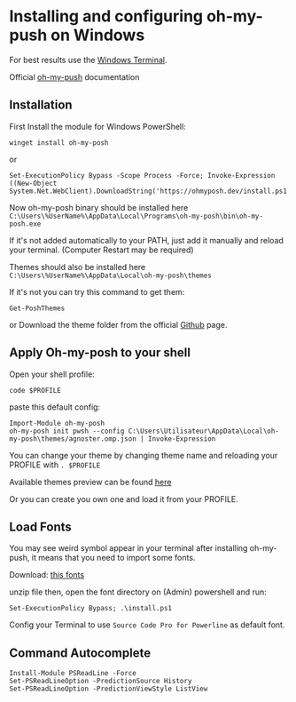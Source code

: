 # Installing and configuring oh-my-push on Windows

For best results use the [Windows Terminal](https://www.microsoft.com/store/productId/9N0DX20HK701).

Official [oh-my-push]("https://ohmyposh.dev/docs/installation/windows") documentation

## Installation

First Install the module for Windows PowerShell:

```shell
winget install oh-my-posh
```
or
```shell
Set-ExecutionPolicy Bypass -Scope Process -Force; Invoke-Expression ((New-Object System.Net.WebClient).DownloadString('https://ohmyposh.dev/install.ps1'))
```

Now oh-my-posh binary should be installed here `C:\Users\%UserName%\AppData\Local\Programs\oh-my-posh\bin\oh-my-posh.exe`

If it's not added automatically to your PATH, just add it manually and reload your terminal. (Computer Restart may be required)

Themes should also be installed here `C:\Users\%UserName%\AppData\Local\oh-my-posh\themes`

If it's not you can try this command to get them:

```shell
Get-PoshThemes
```

or Download the theme folder from the official [Github](https://github.com/jandedobbeleer/oh-my-posh) page.

## Apply Oh-my-posh to your shell

Open your shell profile:

```shell
code $PROFILE
```

paste this default config:

```shell
Import-Module oh-my-posh
oh-my-posh init pwsh --config C:\Users\Utilisateur\AppData\Local\oh-my-posh\themes/agnoster.omp.json | Invoke-Expression
```

You can change your theme by changing theme name and reloading your PROFILE with `. $PROFILE`

Available themes preview can be found [here](https://ohmyposh.dev/docs/themes) 

Or you can create you own one and load it from your PROFILE.

## Load Fonts

You may see weird symbol appear in your terminal after installing oh-my-push, it means that you need to import some fonts.

Download: [this fonts](https://github.com/powerline/fonts)

unzip file then, open the font directory on (Admin) powershell and run:

```shell
Set-ExecutionPolicy Bypass; .\install.ps1
```

Config your Terminal to use `Source Code Pro for Powerline` as default font.

## Command Autocomplete

```shell
Install-Module PSReadLine -Force
Set-PSReadLineOption -PredictionSource History
Set-PSReadLineOption -PredictionViewStyle ListView
```





